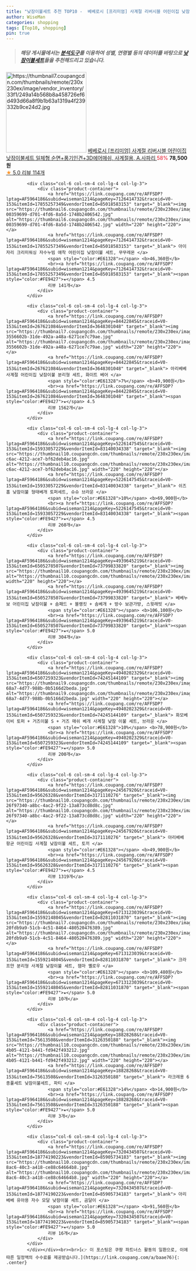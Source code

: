 ```yaml
---
title: "낮잠이불세트 추천 TOP10 -  베베로시 [프리미엄] 사계절 리버시블 어린이집 낮잠이불세트 일체형 순면+풍기인견+3D에어매쉬, 사계절용, A.사파리 "
author: WiseMan
categories: shopping
tags: [Top10, shopping]
pin: true
---
```


> ##### 해당 게시물에서는 [**분석도구**](https://itemscout.io/)를 이용하여 **성별**, **연령별** 등의 데이터를 바탕으로 [**낮잠이불세트**](https://link.coupang.com/a/baae76)들을 추천해드리고 있습니다.
<div class="container"><div class="row">
            <div class="col-6 col-sm-4 col-lg-4 col-lg-3">
                <div class="product-container">
                    <a href="https://link.coupang.com/re/AFFSDP?lptag=AF5964186&subid=wiseman1214&pageKey=7371921207&traceid=V0-153&itemId=19018697338&vendorItemId=84522211607" target="_blank"><img src="https://thumbnail7.coupangcdn.com/thumbnails/remote/230x230ex/image/vendor_inventory/33f1/249a14b568b8a458726ef6d493d66a8f9b1b63a1319a4f239332b9ce24d2.jpg" alt="https://thumbnail7.coupangcdn.com/thumbnails/remote/230x230ex/image/vendor_inventory/33f1/249a14b568b8a458726ef6d493d66a8f9b1b63a1319a4f239332b9ce24d2.jpg" width="220" height="220"></a>
                    <a href="https://link.coupang.com/re/AFFSDP?lptag=AF5964186&subid=wiseman1214&pageKey=7371921207&traceid=V0-153&itemId=19018697338&vendorItemId=84522211607" target="_blank"> 베베로시 [프리미엄] 사계절 리버시블 어린이집 낮잠이불세트 일체형 순면+풍기인견+3D에어매쉬, 사계절용, A.사파리 </a>
                    <span style="color:#E61328">58%</span> <b>78,500원</b>
                    <br><a href="https://link.coupang.com/re/AFFSDP?lptag=AF5964186&subid=wiseman1214&pageKey=7371921207&traceid=V0-153&itemId=19018697338&vendorItemId=84522211607" target="_blank"><span style="color:#FE9427">★</span> 5.0
                    리뷰 114개</a>
                </div>
            </div>
            
            <div class="col-6 col-sm-4 col-lg-4 col-lg-3">
                <div class="product-container">
                    <a href="https://link.coupang.com/re/AFFSDP?lptag=AF5964186&subid=wiseman1214&pageKey=7126414732&traceid=V0-153&itemId=17855257349&vendorItemId=85018583153" target="_blank"><img src="https://thumbnail6.coupangcdn.com/thumbnails/remote/230x230ex/image/retail/images/1487540757607585-00359699-d701-4fd6-8a5d-1748b2406542.jpg" alt="https://thumbnail6.coupangcdn.com/thumbnails/remote/230x230ex/image/retail/images/1487540757607585-00359699-d701-4fd6-8a5d-1748b2406542.jpg" width="220" height="220"></a>
                    <a href="https://link.coupang.com/re/AFFSDP?lptag=AF5964186&subid=wiseman1214&pageKey=7126414732&traceid=V0-153&itemId=17855257349&vendorItemId=85018583153" target="_blank"> 아이자리 크리미워싱 자수누빔 애착 어린이집 낮잠이불 세트, 무무레몬 </a>
                    <span style="color:#E61328"></span> <b>46,360원</b>
                    <br><a href="https://link.coupang.com/re/AFFSDP?lptag=AF5964186&subid=wiseman1214&pageKey=7126414732&traceid=V0-153&itemId=17855257349&vendorItemId=85018583153" target="_blank"><span style="color:#FE9427">★</span> 4.5
                    리뷰 141개</a>
                </div>
            </div>
            
            <div class="col-6 col-sm-4 col-lg-4 col-lg-3">
                <div class="product-container">
                    <a href="https://link.coupang.com/re/AFFSDP?lptag=AF5964186&subid=wiseman1214&pageKey=84422845&traceid=V0-153&itemId=267621084&vendorItemId=3648301048" target="_blank"><img src="https://thumbnail7.coupangcdn.com/thumbnails/remote/230x230ex/image/retail/images/4601194368191802-3556602b-31de-492a-a48a-6271ce7c79ae.jpg" alt="https://thumbnail7.coupangcdn.com/thumbnails/remote/230x230ex/image/retail/images/4601194368191802-3556602b-31de-492a-a48a-6271ce7c79ae.jpg" width="220" height="220"></a>
                    <a href="https://link.coupang.com/re/AFFSDP?lptag=AF5964186&subid=wiseman1214&pageKey=84422845&traceid=V0-153&itemId=267621084&vendorItemId=3648301048" target="_blank"> 아리베베 사계절 어린이집 낮잠이불 분리형 세트, 화이트 베어 </a>
                    <span style="color:#E61328">7%</span> <b>49,900원</b>
                    <br><a href="https://link.coupang.com/re/AFFSDP?lptag=AF5964186&subid=wiseman1214&pageKey=84422845&traceid=V0-153&itemId=267621084&vendorItemId=3648301048" target="_blank"><span style="color:#FE9427">★</span> 4.5
                    리뷰 1562개</a>
                </div>
            </div>
            
            <div class="col-6 col-sm-4 col-lg-4 col-lg-3">
                <div class="product-container">
                    <a href="https://link.coupang.com/re/AFFSDP?lptag=AF5964186&subid=wiseman1214&pageKey=5226147545&traceid=V0-153&itemId=15933057229&vendorItemId=83140034338" target="_blank"><img src="https://thumbnail10.coupangcdn.com/thumbnails/remote/230x230ex/image/retail/images/2022/09/16/12/0/17f23262-c6ac-4212-ace7-bf62deb4ac16.jpg" alt="https://thumbnail10.coupangcdn.com/thumbnails/remote/230x230ex/image/retail/images/2022/09/16/12/0/17f23262-c6ac-4212-ace7-bf62deb4ac16.jpg" width="220" height="220"></a>
                    <a href="https://link.coupang.com/re/AFFSDP?lptag=AF5964186&subid=wiseman1214&pageKey=5226147545&traceid=V0-153&itemId=15933057229&vendorItemId=83140034338" target="_blank"> 쉬즈홈 낮잠이불 형태베개 토퍼세트, 슈슈 브라운 </a>
                    <span style="color:#E61328">10%</span> <b>69,900원</b>
                    <br><a href="https://link.coupang.com/re/AFFSDP?lptag=AF5964186&subid=wiseman1214&pageKey=5226147545&traceid=V0-153&itemId=15933057229&vendorItemId=83140034338" target="_blank"><span style="color:#FE9427">★</span> 4.5
                    리뷰 260개</a>
                </div>
            </div>
            
            <div class="col-6 col-sm-4 col-lg-4 col-lg-3">
                <div class="product-container">
                    <a href="https://link.coupang.com/re/AFFSDP?lptag=AF5964186&subid=wiseman1214&pageKey=4939645219&traceid=V0-153&itemId=6505278507&vendorItemId=73799833820" target="_blank"><img src="https://thumbnail10.coupangcdn.com/thumbnails/remote/230x230ex/image/rs_quotation_api/h3fny530/9b91d5bbea3140918fe6e842af40c025.jpg" alt="https://thumbnail10.coupangcdn.com/thumbnails/remote/230x230ex/image/rs_quotation_api/h3fny530/9b91d5bbea3140918fe6e842af40c025.jpg" width="220" height="220"></a>
                    <a href="https://link.coupang.com/re/AFFSDP?lptag=AF5964186&subid=wiseman1214&pageKey=4939645219&traceid=V0-153&itemId=6505278507&vendorItemId=73799833820" target="_blank"> 베베누보 어린이집 낮잠이불 + 솜패드 + 블랭킷 + 솜베개 + 방수 보관가방, 스윗래빗 </a>
                    <span style="color:#E61328"></span> <b>106,100원</b>
                    <br><a href="https://link.coupang.com/re/AFFSDP?lptag=AF5964186&subid=wiseman1214&pageKey=4939645219&traceid=V0-153&itemId=6505278507&vendorItemId=73799833820" target="_blank"><span style="color:#FE9427">★</span> 5.0
                    리뷰 304개</a>
                </div>
            </div>
            
            <div class="col-6 col-sm-4 col-lg-4 col-lg-3">
                <div class="product-container">
                    <a href="https://link.coupang.com/re/AFFSDP?lptag=AF5964186&subid=wiseman1214&pageKey=4940202329&traceid=V0-153&itemId=6507259323&vendorItemId=74245144109" target="_blank"><img src="https://thumbnail9.coupangcdn.com/thumbnails/remote/230x230ex/image/retail/images/2021/03/02/17/6/115431b3-68a7-4d77-988b-0b5166d2beda.jpg" alt="https://thumbnail9.coupangcdn.com/thumbnails/remote/230x230ex/image/retail/images/2021/03/02/17/6/115431b3-68a7-4d77-988b-0b5166d2beda.jpg" width="220" height="220"></a>
                    <a href="https://link.coupang.com/re/AFFSDP?lptag=AF5964186&subid=wiseman1214&pageKey=4940202329&traceid=V0-153&itemId=6507259323&vendorItemId=74245144109" target="_blank"> 화모베이비 토퍼 + 거즈이불 S + 거즈 매쉬 베개 사계절 낮잠 이불 세트, 브라운 </a>
                    <span style="color:#E61328">10%</span> <b>78,900원</b>
                    <br><a href="https://link.coupang.com/re/AFFSDP?lptag=AF5964186&subid=wiseman1214&pageKey=4940202329&traceid=V0-153&itemId=6507259323&vendorItemId=74245144109" target="_blank"><span style="color:#FE9427">★</span> 5.0
                    리뷰 200개</a>
                </div>
            </div>
            
            <div class="col-6 col-sm-4 col-lg-4 col-lg-3">
                <div class="product-container">
                    <a href="https://link.coupang.com/re/AFFSDP?lptag=AF5964186&subid=wiseman1214&pageKey=24567920&traceid=V0-153&itemId=95626328&vendorItemId=3171110276" target="_blank"><img src="https://thumbnail10.coupangcdn.com/thumbnails/remote/230x230ex/image/retail/images/258493930939298-26f97340-a8bc-4ac2-9f22-13a873cd8d8c.jpg" alt="https://thumbnail10.coupangcdn.com/thumbnails/remote/230x230ex/image/retail/images/258493930939298-26f97340-a8bc-4ac2-9f22-13a873cd8d8c.jpg" width="220" height="220"></a>
                    <a href="https://link.coupang.com/re/AFFSDP?lptag=AF5964186&subid=wiseman1214&pageKey=24567920&traceid=V0-153&itemId=95626328&vendorItemId=3171110276" target="_blank"> 아리베베 항균 어린이집 사계절 낮잠이불 세트, 토끼 </a>
                    <span style="color:#E61328"></span> <b>49,900원</b>
                    <br><a href="https://link.coupang.com/re/AFFSDP?lptag=AF5964186&subid=wiseman1214&pageKey=24567920&traceid=V0-153&itemId=95626328&vendorItemId=3171110276" target="_blank"><span style="color:#FE9427">★</span> 4.5
                    리뷰 1319개</a>
                </div>
            </div>
            
            <div class="col-6 col-sm-4 col-lg-4 col-lg-3">
                <div class="product-container">
                    <a href="https://link.coupang.com/re/AFFSDP?lptag=AF5964186&subid=wiseman1214&pageKey=6713123039&traceid=V0-153&itemId=15592148045&vendorItemId=82811031870" target="_blank"><img src="https://thumbnail7.coupangcdn.com/thumbnails/remote/230x230ex/image/retail/images/9190576351121562-20fdb9a9-51cb-4c51-8464-480520476389.jpg" alt="https://thumbnail7.coupangcdn.com/thumbnails/remote/230x230ex/image/retail/images/9190576351121562-20fdb9a9-51cb-4c51-8464-480520476389.jpg" width="220" height="220"></a>
                    <a href="https://link.coupang.com/re/AFFSDP?lptag=AF5964186&subid=wiseman1214&pageKey=6713123039&traceid=V0-153&itemId=15592148045&vendorItemId=82811031870" target="_blank"> 크라프얀 분리형 사계절 낮잠이불 세트, 잼마 옐로우 </a>
                    <span style="color:#E61328"></span> <b>109,480원</b>
                    <br><a href="https://link.coupang.com/re/AFFSDP?lptag=AF5964186&subid=wiseman1214&pageKey=6713123039&traceid=V0-153&itemId=15592148045&vendorItemId=82811031870" target="_blank"><span style="color:#FE9427">★</span> 5.0
                    리뷰 10개</a>
                </div>
            </div>
            
            <div class="col-6 col-sm-4 col-lg-4 col-lg-3">
                <div class="product-container">
                    <a href="https://link.coupang.com/re/AFFSDP?lptag=AF5964186&subid=wiseman1214&pageKey=18828268&traceid=V0-153&itemId=75613508&vendorItemId=3126350188" target="_blank"><img src="https://thumbnail10.coupangcdn.com/thumbnails/remote/230x230ex/image/vendor_inventory/images/2017/04/21/15/3/36b90fbe-4b05-4121-b441-fd942f493212.jpg" alt="https://thumbnail10.coupangcdn.com/thumbnails/remote/230x230ex/image/vendor_inventory/images/2017/04/21/15/3/36b90fbe-4b05-4121-b441-fd942f493212.jpg" width="220" height="220"></a>
                    <a href="https://link.coupang.com/re/AFFSDP?lptag=AF5964186&subid=wiseman1214&pageKey=18828268&traceid=V0-153&itemId=75613508&vendorItemId=3126350188" target="_blank"> 라크레용 6종풀세트 낮잠이불세트, 파티 </a>
                    <span style="color:#E61328">14%</span> <b>14,900원</b>
                    <br><a href="https://link.coupang.com/re/AFFSDP?lptag=AF5964186&subid=wiseman1214&pageKey=18828268&traceid=V0-153&itemId=75613508&vendorItemId=3126350188" target="_blank"><span style="color:#FE9427">★</span> 5.0
                    리뷰 3개</a>
                </div>
            </div>
            
            <div class="col-6 col-sm-4 col-lg-4 col-lg-3">
                <div class="product-container">
                    <a href="https://link.coupang.com/re/AFFSDP?lptag=AF5964186&subid=wiseman1214&pageKey=7320434507&traceid=V0-153&itemId=18774190223&vendorItemId=85905734183" target="_blank"><img src="https://thumbnail10.coupangcdn.com/thumbnails/remote/230x230ex/image/retail/images/2023/05/08/15/9/bbd5c76b-8ac6-40c3-a418-ce88c64664b8.jpg" alt="https://thumbnail10.coupangcdn.com/thumbnails/remote/230x230ex/image/retail/images/2023/05/08/15/9/bbd5c76b-8ac6-40c3-a418-ce88c64664b8.jpg" width="220" height="220"></a>
                    <a href="https://link.coupang.com/re/AFFSDP?lptag=AF5964186&subid=wiseman1214&pageKey=7320434507&traceid=V0-153&itemId=18774190223&vendorItemId=85905734183" target="_blank"> 아리베베 유아용 자수 모달 낮잠이불 세트, 곰달이 </a>
                    <span style="color:#E61328"></span> <b>91,560원</b>
                    <br><a href="https://link.coupang.com/re/AFFSDP?lptag=AF5964186&subid=wiseman1214&pageKey=7320434507&traceid=V0-153&itemId=18774190223&vendorItemId=85905734183" target="_blank"><span style="color:#FE9427">★</span> 5.0
                    리뷰 16개</a>
                </div>
            </div>
            </div></div><br><br>[👉 이 포스팅은 쿠팡 파트너스 활동의 일환으로, 이에 따른 일정액의 수수료를 제공받습니다.](https://link.coupang.com/a/baae76){: .center}